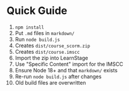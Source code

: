 # Quick Guide

1. `npm install`
2. Put `.md` files in `markdown/`
3. Run `node build.js`
4. Creates `dist/course_scorm.zip`
5. Creates `dist/course.imscc`
6. Import the zip into LearnStage
7. Use "Specific Content" import for the IMSCC
8. Ensure Node 18+ and that `markdown/` exists
9. Re-run `node build.js` after changes
10. Old build files are overwritten
